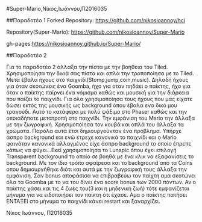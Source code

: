 #Super-Mario,Νίκος,Ιωάννου,Π2016035

##Παραδοτέο 1 Forked Repository: https://github.com/nikosioannoy/hci

Repository(Super-Mario): https://github.com/nikosioannoy/Super-Mario

gh-pages:https://nikosioannoy.github.io/Super-Mario/

##Παραδοτέο 2

Για το παραδοτέο 2 άλλαξα την πίστα με την βοήθεια του Tiled. Χρησιμοποίησα την δικιά σας πίστα και απλά την τροποποίησα με το Tiled.
Μετά έβαλα ήχους στο παιχνίδι(Stomp,jump,coin,music). Δηλαδή ήχους για όταν σκοτώνεις ένα Goomba, ήχο για οταν πηδάει ο παίκτης, ήχο για όταν ο παίκτης παίρνει ένα νόμισμα καθώς και μουσική για την διάρκεια που παίζει το παιχνίδι. Για όλα χρησιμοποίησα τους ήχους που μας είχατε δώσει εκτός της μουσικής ως background όπου έβαλα ενα δικό μου τραγούδι. Αυτό το κατάφερα με πολύ ψάξιμο στο Phaser καθώς και την οποιαδήποτε μετατροπή στο παιχνίδι. Την εμφάνιση του Mario την άλλαξα με την ζωγραφική. Χρησιμοποίησα τον κουβά και απλά του άλλαξα τα χρώματα. Παρόλα αυτά έτσι δημιουργούνταν ένα πρόβλημα. Υπήρχε άσπρο background και ενώ έτρεχε κανονικά το παιχνίδι και ο Mario φαινόταν κανονικά αλλαγμένος είχε άσπρο background το οποίο έπρεπε κάπως να φύγει...Εκεί χρησιμοποίησα το Lunapic όπου έχει επιλογή Transparent background το οποίο σε βοηθά με ένα κλικ να εξαφανίσεις το background. Με τον ίδιο τρόπο αφαίρεσα και το background από τα Coins οπου δημιουργήθηκε διότι και αυτά με την ζωγραφική τους άλλαξα την εμφάνιση.
Σαν bonus αποφάσισα να επιβραβεύω τον παίχτη αμα σκοτώνει όλα τα Goomba με το να του δίνει ένα score bonus των 2000 πόντων.
Αν ο παίκτης χάσει και τις 4 ζωές του(3 και η μηδενική ζωή) τότε εμφανίζεται μήνυμα για να ειδοποιήσει τον παίκτη ότι έχασε. Αμα ο παίκτης πατήσει ΕΝΤΑΞΕΙ στο μήνυμα το παιχνίδι κάνει restart και ξαναρχίζει.



Νίκος Ιωάννου, Π2016035





